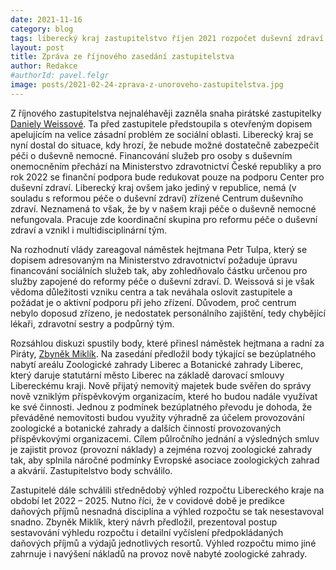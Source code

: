 ```yaml
---
date: 2021-11-16
category: blog
tags: liberecký kraj zastupitelstvo říjen 2021 rozpočet duševní zdraví zoo botanická zahrada
layout: post
title: Zpráva ze říjnového zasedání zastupitelstva
author: Redakce
#authorId: pavel.felgr
image: posts/2021-02-24-zprava-z-unoroveho-zastupitelstva.jpg
---
```


Z říjnového zastupitelstva nejnaléhavěji zazněla snaha pirátské zastupitelky [Daniely
Weissové](/lide/daniela-weissova). Ta před zastupitele předstoupila s otevřeným dopisem apelujícím na velice zásadní problém ze sociální oblasti. Liberecký kraj se nyní dostal do situace, kdy hrozí, že nebude možné dostatečně zabezpečit péči o duševně nemocné. Financování služeb pro osoby s duševním onemocněním přechází na Ministerstvo zdravotnictví České republiky a pro rok 2022 se finanční podpora bude redukovat pouze na podporu Center pro duševní zdraví. Liberecký kraj ovšem jako jediný v republice, nemá (v souladu s reformou péče o duševní zdraví) zřízené Centrum duševního zdraví. Neznamená to však, že by v našem kraji péče o duševně nemocné nefungovala. Pracuje zde koordinační skupina pro reformu péče o duševní zdraví a vznikl i multidisciplinární tým.

Na rozhodnutí vlády zareagoval náměstek hejtmana Petr Tulpa, který se dopisem adresovaným na Ministerstvo zdravotnictví požaduje úpravu financování sociálních služeb tak, aby zohledňovalo částku určenou pro služby zapojené do reformy péče o duševní zdraví. D. Weissová si je však vědoma důležitosti vzniku centra a tak neváhala oslovit zastupitele a požádat je o aktivní podporu při jeho zřízení. Důvodem, proč centrum nebylo
doposud zřízeno, je nedostatek personálního zajištění, tedy chybějící lékaři, zdravotní sestry a podpůrný tým.

Rozsáhlou diskuzi spustily body, které přinesl náměstek hejtmana a radní za Piráty, [Zbyněk Miklík](/lide/zbynek-miklik). Na zasedání předložil body týkající se bezúplatného nabytí areálu Zoologické zahrady Liberec a Botanické zahrady Liberec, který daruje statutární město Liberec na základě darovací smlouvy Libereckému kraji. Nově přijatý nemovitý majetek bude svěřen do správy nově vzniklým příspěvkovým organizacím, které ho budou nadále využívat ke své činnosti. Jednou z podmínek bezúplatného převodu je dohoda, že převáděné nemovitosti budou využity výhradně za účelem provozování zoologické a botanické zahrady a dalších činností provozovaných příspěvkovými organizacemi. Cílem půlročního jednání a výsledných smluv je zajistit provoz (provozní náklady) a zejména rozvoj zoologické zahrady tak, aby splnila náročné podmínky Evropské asociace
zoologických zahrad a akvárií. Zastupitelstvo body schválilo.

Zastupitelé dále schválili střednědobý výhled rozpočtu Libereckého kraje na období let 2022 – 2025. Nutno říci, že v covidové době je predikce daňových příjmů nesnadná disciplína a výhled rozpočtu se tak nesestavoval snadno. Zbyněk Miklík, který návrh předložil, prezentoval postup sestavování výhledu rozpočtu i detailní vyčíslení předpokládaných daňových příjmů a výdajů jednotlivých resortů. Výhled rozpočtu mimo
jiné zahrnuje i navýšení nákladů na provoz nově nabyté zoologické zahrady.